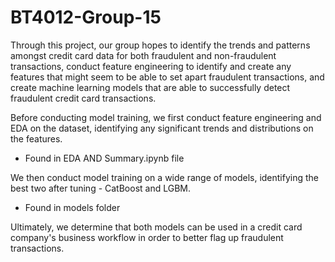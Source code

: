 # BT4012-Group-15

Through this project, our group hopes to identify the trends and patterns amongst credit card data for both fraudulent and non-fraudulent transactions, conduct feature engineering to identify and create any features that might seem to be able to set apart fraudulent transactions, and create machine learning models that are able to successfully detect fraudulent credit card transactions.

Before conducting model training, we first conduct feature engineering and EDA on the dataset, identifying any significant trends and distributions on the features.
  - Found in EDA AND Summary.ipynb file
  
We then conduct model training on a wide range of models, identifying the best two after tuning - CatBoost and LGBM.
  - Found in models folder

Ultimately, we determine that both models can be used in a credit card company's business workflow in order to better flag up fraudulent transactions.
